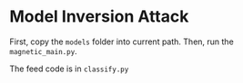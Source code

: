 # Model Inversion Attack

First, copy the `models` folder into current path.
Then, run the `magnetic_main.py`.

The feed code is in `classify.py`
